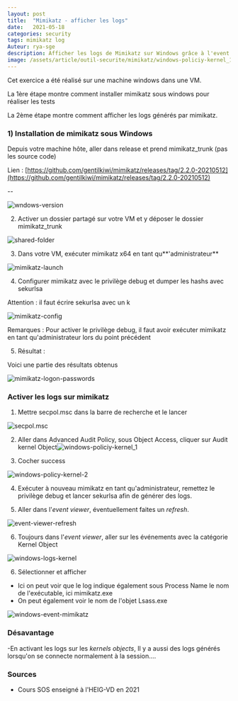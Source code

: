 ```yaml
---
layout: post
title:  "Mimikatz - afficher les logs"
date:   2021-05-18 
categories: security
tags: mimikatz log 
Auteur: rya-sge
description: Afficher les logs de Mimikatz sur Windows grâce à l'event viewer
image: /assets/article/outil-securite/mimikatz/windows-policiy-kernel_1.JPG
---
```


Cet exercice a été réalisé sur une machine windows dans une VM.

La 1ère étape montre comment installer mimikatz sous windows pour réaliser les tests

La 2ème étape montre comment afficher les logs générés par mimikatz.

### 1) Installation de mimikatz sous Windows

Depuis votre machine hôte, aller dans release et prend mimikatz_trunk (pas les source code)

Lien : [https://github.com/gentilkiwi/mimikatz/releases/tag/2.2.0-20210512](https://github.com/gentilkiwi/mimikatz/releases/tag/2.2.0-20210512)

--

![wndows-version]({{site.url_complet}}/assets/article/outil-securite/mimikatz/wndows-version.JPG)

2) Activer un dossier partagé sur votre VM et y déposer le dossier mimikatz_trunk

![shared-folder]({{site.url_complet}}/assets/article/outil-securite/mimikatz/shared-folder.JPG)

3) Dans votre VM, exécuter mimikatz x64 en tant qu**'administrateur**

![mimikatz-launch]({{site.url_complet}}/assets/article/outil-securite/mimikatz/mimikatz-launch.JPG)



4) Configurer mimikatz avec le privilège debug  et dumper les hashs avec sekurlsa

Attention : il faut écrire sekurlsa avec un k

![mimikatz-config]({{site.url_complet}}/assets/article/outil-securite/mimikatz/mimikatz-config.JPG)



Remarques : Pour activer le privilège debug, il faut avoir exécuter mimikatz en tant qu'administrateur lors du point précédent



5) Résultat :

Voici une partie des résultats obtenus

![mimikatz-logon-passwords]({{site.url_complet}}/assets/article/outil-securite/mimikatz/mimikatz-logon-passwords.JPG)



### **Activer les logs sur mimikatz**

1) Mettre secpol.msc dans  la barre de recherche et le lancer

![secpol.msc]({{site.url_complet}}/assets/article/outil-securite/mimikatz/secpol.msc.JPG)

2)  Aller dans Advanced Audit Policy, sous Object Access, cliquer sur Audit kernel Object![windows-policiy-kernel_1]({{site.url_complet}}/assets/article/outil-securite/mimikatz/windows-policiy-kernel_1.JPG)



3) Cocher success

![windows-policy-kernel-2]({{site.url_complet}}/assets/article/outil-securite/mimikatz/windows-policy-kernel-2.JPG)

4) Exécuter à nouveau mimikatz en tant qu'administrateur, remettez le privilège debug et lancer sekurlsa afin de générer des logs.

5) Aller dans l'*event viewer*, éventuellement faites un *refresh*.

![event-viewer-refresh]({{site.url_complet}}/assets/article/outil-securite/mimikatz/event-viewer-refresh.JPG)

6) Toujours dans l'*event viewer*, aller sur les événements avec la catégorie Kernel Object

![windows-logs-kernel]({{site.url_complet}}/assets/article/outil-securite/mimikatz/windows-logs-kernel.JPG)



6) Sélectionner et afficher

- Ici on peut voir que le log indique également  sous Process Name le nom de l'exécutable, ici mimikatz.exe 
- On peut également voir le nom de l'objet Lsass.exe

![windows-event-mimikatz]({{site.url_complet}}/assets/article/outil-securite/mimikatz/windows-event-mimikatz.JPG)

### Désavantage 

-En activant les logs sur les *kernels objects*, Il y a aussi des logs générés lorsqu'on se connecte normalement à la session....

### Sources

- Cours SOS enseigné à l'HEIG-VD en 2021